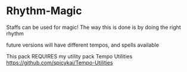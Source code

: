 # Rhythm-Magic



Staffs can be used for magic! The way this is done is by doing the right rhythm

future versions will have different tempos, and spells available

This pack REQUIRES my utility pack Tempo Utilities https://github.com/spicykai/Tempo-Utilities
